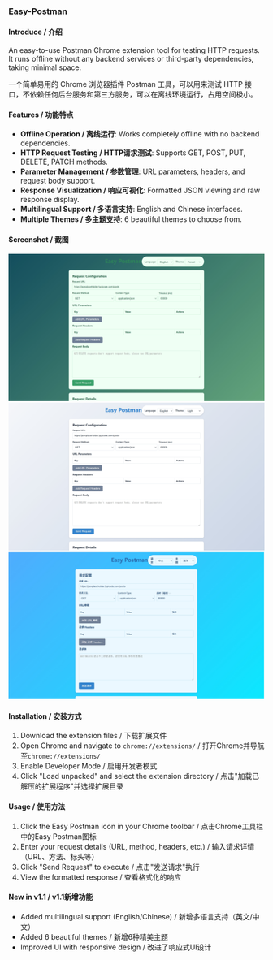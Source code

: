 ### Easy-Postman

#### Introduce / 介绍
An easy-to-use Postman Chrome extension tool for testing HTTP requests. It runs offline without any backend services or third-party dependencies, taking minimal space.

一个简单易用的 Chrome 浏览器插件 Postman 工具，可以用来测试 HTTP 接口，不依赖任何后台服务和第三方服务，可以在离线环境运行，占用空间极小。

#### Features / 功能特点

- **Offline Operation / 离线运行**: Works completely offline with no backend dependencies.
- **HTTP Request Testing / HTTP请求测试**: Supports GET, POST, PUT, DELETE, PATCH methods.
- **Parameter Management / 参数管理**: URL parameters, headers, and request body support.
- **Response Visualization / 响应可视化**: Formatted JSON viewing and raw response display.
- **Multilingual Support / 多语言支持**: English and Chinese interfaces.
- **Multiple Themes / 多主题支持**: 6 beautiful themes to choose from.

#### Screenshot / 截图

![Screenshot](images/1.png)
![Screenshot](images/2.png)
![Screenshot](images/3.png)

#### Installation / 安装方式

1. Download the extension files / 下载扩展文件
2. Open Chrome and navigate to `chrome://extensions/` / 打开Chrome并导航至`chrome://extensions/`
3. Enable Developer Mode / 启用开发者模式
4. Click "Load unpacked" and select the extension directory / 点击"加载已解压的扩展程序"并选择扩展目录

#### Usage / 使用方法

1. Click the Easy Postman icon in your Chrome toolbar / 点击Chrome工具栏中的Easy Postman图标
2. Enter your request details (URL, method, headers, etc.) / 输入请求详情（URL、方法、标头等）
3. Click "Send Request" to execute / 点击"发送请求"执行
4. View the formatted response / 查看格式化的响应

#### New in v1.1 / v1.1新增功能

- Added multilingual support (English/Chinese) / 新增多语言支持（英文/中文）
- Added 6 beautiful themes / 新增6种精美主题
- Improved UI with responsive design / 改进了响应式UI设计